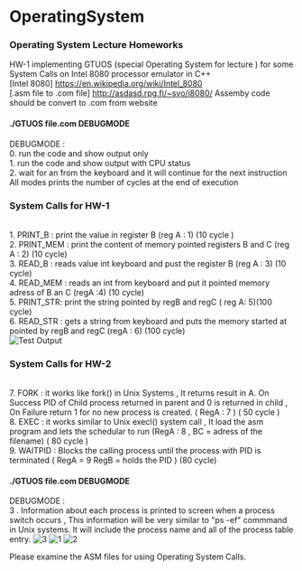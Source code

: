 # OperatingSystem
### Operating System Lecture Homeworks <br />
HW-1 implementing GTUOS (special Operating System for lecture ) for some  System Calls  on Intel 8080 processor emulator in C++
<br/> [Intel 8080] https://en.wikipedia.org/wiki/Intel_8080
<br/> [.asm file to .com file] http://asdasd.rpg.fi/~svo/i8080/  Assemby code should be convert to .com from website
#### ./GTUOS file.com  DEBUGMODE
DEBUGMODE :
<br/> 0. run the code and show output only 
<br/> 1. run the code and show output with CPU status 
<br/> 2. wait for an from the keyboard and it will continue for the next instruction
<br/> All modes prints the number of cycles at the end of execution

### System Calls for HW-1 
<br/>1. PRINT_B  : print the value in register B (reg A : 1) (10 cycle )
<br/> 2. PRINT_MEM : print the content of memory pointed registers B and C (reg A : 2) (10 cycle)
<br/> 3. READ_B : reads value int keyboard and pust the register B (reg A : 3) (10 cycle)
<br/> 4. READ_MEM : reads an int from keyboard and put it pointed memory adress of B an C (regA :4) (10 cycle)
<br/> 5. PRINT_STR: print the string pointed  by regB and regC ( reg A: 5)(100 cycle)
<br/> 6. READ_STR : gets a string from keyboard and puts the memory started at pointed by regB and regC (regA : 6) (100 cycle)<br/>
![Test Output](https://cloud.githubusercontent.com/assets/12942688/24079802/de35b7f0-0c99-11e7-9aa1-5c59e89eca83.PNG)

### System Calls for HW-2
<br/> 7. FORK : it works like fork() in Unix Systems , It returns result in A. On Success PID of Child process returned in parent and 0 is returned in child , On Failure return 1 for no new process is created. ( RegA : 7 ) ( 50 cycle )
<br/> 8. EXEC : it works similar to Unix execl() system call , It load the asm program and lets the schedular to run (RegA : 8 , BC = adress of the filename) ( 80 cycle )
<br/> 9. WAITPID : Blocks the calling process until the process with PID is terminated ( RegA = 9 RegB = holds the PID ) (80 cycle)

#### ./GTUOS file.com  DEBUGMODE
DEBUGMODE :
<br/> 3 . Information about each process is printed to screen when a process switch occurs , This information will be very similar to "ps -ef" commmand in Unix systems. It will include the process name and all of the process table entry.
![3](https://cloud.githubusercontent.com/assets/12942688/25656452/ba03aaa0-3001-11e7-9b8d-1fdc63b94a4c.PNG)
![1](https://cloud.githubusercontent.com/assets/12942688/25656453/ba225ec8-3001-11e7-9422-336ca99bea82.PNG)
![2](https://cloud.githubusercontent.com/assets/12942688/25656454/ba5f08dc-3001-11e7-950d-9f9ec62b1272.PNG)

Please examine the ASM files for using Operating System Calls.

